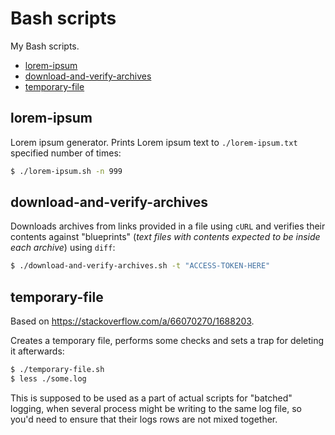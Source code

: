 # Bash scripts

My Bash scripts.

<!-- MarkdownTOC -->

- [lorem-ipsum](#lorem-ipsum)
- [download-and-verify-archives](#download-and-verify-archives)
- [temporary-file](#temporary-file)

<!-- /MarkdownTOC -->

## lorem-ipsum

Lorem ipsum generator. Prints Lorem ipsum text to `./lorem-ipsum.txt` specified number of times:

``` sh
$ ./lorem-ipsum.sh -n 999
```

## download-and-verify-archives

Downloads archives from links provided in a file using `cURL` and verifies their contents against "blueprints" (*text files with contents expected to be inside each archive*) using `diff`:

``` sh
$ ./download-and-verify-archives.sh -t "ACCESS-TOKEN-HERE"
```

## temporary-file

Based on <https://stackoverflow.com/a/66070270/1688203>.

Creates a temporary file, performs some checks and sets a trap for deleting it afterwards:

``` sh
$ ./temporary-file.sh
$ less ./some.log
```

This is supposed to be used as a part of actual scripts for "batched" logging, when several process might be writing to the same log file, so you'd need to ensure that their logs rows are not mixed together.

